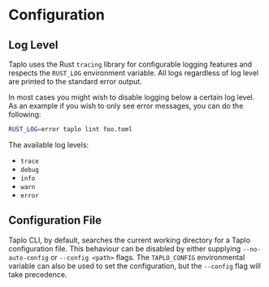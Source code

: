 # Configuration

## Log Level

Taplo uses the Rust `tracing` library for configurable logging features and respects the `RUST_LOG` environment variable. All logs regardless of log level are printed to the standard error output.

In most cases you might wish to disable logging below a certain log level.
As an example if you wish to only see error messages, you can do the following:

```sh
RUST_LOG=error taplo lint foo.toml
```

The available log levels:

- `trace`
- `debug`
- `info`
- `warn`
- `error`

## Configuration File

<!-- TODO: config link -->

Taplo CLI, by default, searches the current working directory for a Taplo configuration file. This behaviour can be disabled by either supplying `--no-auto-config` or `--config <path>` flags. The `TAPLO_CONFIG` environmental variable can also be used to set the configuration, but the `--config` flag will take precedence.
